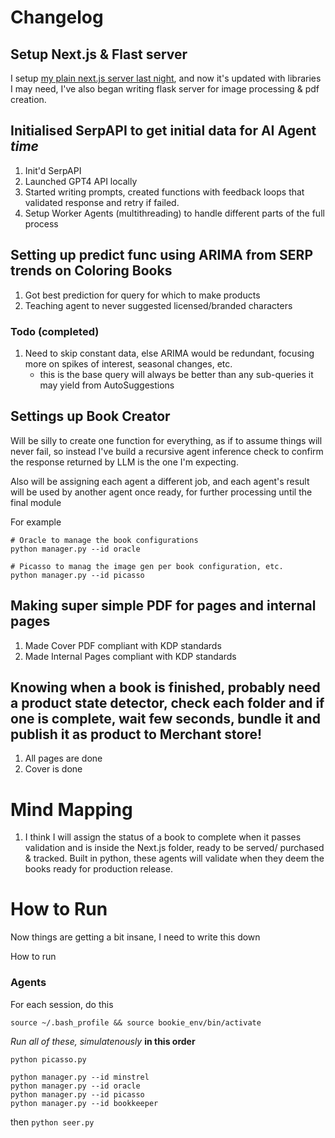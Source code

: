 # Changelog

## Setup Next.js & Flast server

I setup [my plain next.js server last night](https://github.com/kingmeers/merchant-demo-craft/commit/75a08ee46cb4e7c1d5e66d2a940d7e0a3c9cb249), and now it's updated with libraries I may need, I've also began writing flask server for image processing & pdf creation.

## Initialised SerpAPI to get initial data for AI Agent _time_

<!-- include link & commit -->

1. Init'd SerpAPI
2. Launched GPT4 API locally
3. Started writing prompts, created functions with feedback loops that validated response and retry if failed.
4. Setup Worker Agents (multithreading) to handle different parts of the full process

## Setting up predict func using ARIMA from SERP trends on Coloring Books

1. Got best prediction for query for which to make products
2. Teaching agent to never suggested licensed/branded characters

### Todo (completed)

1. Need to skip constant data, else ARIMA would be redundant, focusing more on spikes of interest, seasonal changes, etc.
   - this is the base query will always be better than any sub-queries it may yield from AutoSuggestions

## Settings up Book Creator

Will be silly to create one function for everything, as if to assume things will never fail, so instead I've build a recursive agent inference check to confirm the response returned by LLM is the one I'm expecting.

Also will be assigning each agent a different job, and each agent's result will be used by another agent once ready, for further processing until the final module

For example

```
# Oracle to manage the book configurations
python manager.py --id oracle

# Picasso to manag the image gen per book configuration, etc.
python manager.py --id picasso
```

## Making super simple PDF for pages and internal pages

1. Made Cover PDF compliant with KDP standards
2. Made Internal Pages compliant with KDP standards

## Knowing when a book is finished, probably need a product state detector, check each folder and if one is complete, wait few seconds, bundle it and publish it as product to Merchant store!

1. All pages are done
2. Cover is done

# Mind Mapping

1. I think I will assign the status of a book to complete when it passes validation and is inside the Next.js folder, ready to be served/ purchased & tracked. Built in python, these agents will validate when they deem the books ready for production release.

# How to Run

Now things are getting a bit insane, I need to write this down

How to run

### Agents

For each session, do this

```
source ~/.bash_profile && source bookie_env/bin/activate
```

_Run all of these, simulatenously_ **in this order**

```
python picasso.py
```

```
python manager.py --id minstrel
python manager.py --id oracle
python manager.py --id picasso
python manager.py --id bookkeeper
```

then `python seer.py`
